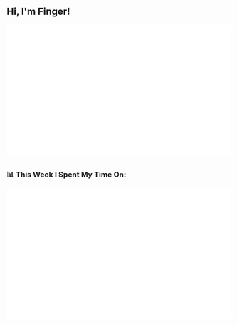 <h2> Hi, I'm Finger!</h2>

<img align="right" src="https://raw.githubusercontent.com/spianmo/github-stats/master/generated/overview.svg#gh-light-mode-only">

<!-- <img align="right" height="160em" src="https://github-readme-stats-eight-theta.vercel.app/api/top-langs/?username=spianmo&layout=compact&langs_count=8&theme=algolia"/>	 -->
	
```go
package main

type Me struct {
	Name   string
	Job    string
	Code   string
	Skills string
}

func main() {
	me := &Me{
		Name:   "Finger",
		Job:    "Client-side Engineer",
		Code:   "Java and C++ and Others",
		Skills: "Android Security NLP ^o^",
	}
	_ = me
}
```


<h3>📊 This Week I Spent My Time On:</h3>
<img align='right' src="https://raw.githubusercontent.com/spianmo/github-stats/master/generated/languages.svg#gh-light-mode-only">

<!--START_SECTION:waka-->

```text
JavaScript               7 hrs 15 mins   ████████░░░░░░░░░░░░░░░░░   32.09 %
Python                   7 hrs 9 mins    ████████░░░░░░░░░░░░░░░░░   31.67 %
Vue.js                   4 hrs 35 mins   █████░░░░░░░░░░░░░░░░░░░░   20.30 %
Dart                     36 mins         ▓░░░░░░░░░░░░░░░░░░░░░░░░   02.71 %
JSON                     31 mins         ▓░░░░░░░░░░░░░░░░░░░░░░░░   02.31 %
SourceMap                24 mins         ▒░░░░░░░░░░░░░░░░░░░░░░░░   01.80 %
```

<!--END_SECTION:waka-->
